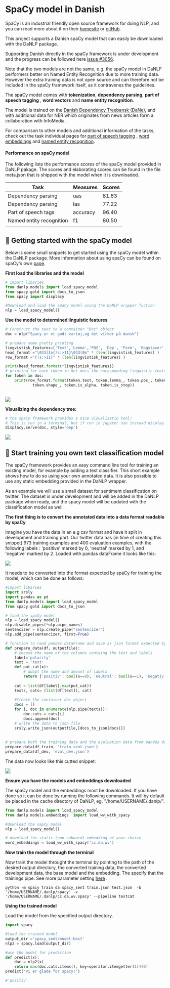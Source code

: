 # SpaCy model in Danish 

SpaCy is an industrial friendly open source framework for doing NLP, and you can read more about it on their [homesite](https://spacy.io/) or [gitHub](https://github.com/explosion/spaCy).

This project supports a Danish spaCy model that can easily be downloaded with the DaNLP package. 

Supporting Danish directly in the spaCy framework is under development and the progress can be followed here [issue #3056](https://github.com/explosion/spaCy/issues/3056). 

Note that the two models are not the same, e.g. the spaCy model in DaNLP performers better on Named Entity Recognition due to more training data.  However the extra training data is not open source and can therefore not be included in the spaCy framework itself, as it contravenes the guidelines. 

The spaCy model comes with **tokenization**, **dependency parsing**, **part of speech tagging** , **word vectors** and **name entity recognition**. 

The model is trained on the [Danish Dependency Treebansk (DaNe)](<https://github.com/alexandrainst/danlp/blob/master/docs/datasets.md#danish-dependency-treebank-dane>), and with additional data for NER  which originates from news articles form a collaboration with InfoMedia. 

For comparison to other models and additional information of the tasks, check out the task individual pages for [part of speech tagging](<https://github.com/alexandrainst/danlp/blob/master/docs/models/pos.md>) , [word embeddings](<https://github.com/alexandrainst/danlp/blob/master/docs/models/embeddings.md>) and [named entity recognition](<https://github.com/alexandrainst/danlp/blob/master/docs/models/ner.md>).

#### Performance on spaCy model

The following lists the  performance scores of the spaCy model provided in DaNLP pakage. The scores and elaborating scores can be found in the file meta.json that is shipped with the model when it is downloaded. 

| Task                    | Measures | Scores |
| ----------------------- | -------- | :----- |
| Dependency parsing      | uas      | 81.63  |
| Dependency parsing      | las      | 77.22  |
| Part of speech tags     | accuracy | 96.40  |
| Named entity recognition| f1       | 80.50  |
|                         |          |        |





## :hatching_chick: Getting started with the spaCy model

Below is some small snippets to get started using the spaCy model within the DaNLP package. More information about using spaCy can be found on spaCy's own [page](https://spacy.io/).  

**First load the libraries and the model**

```python
# Import libaries
from danlp.models import load_spacy_model
from spacy.gold import docs_to_json
from spacy import displacy

#Download and load the spaCy model using the DaNLP wrapper fuction
nlp = load_spacy_model()
```

**Use the model to determined linguistic features**

```python
# Construct the text to a container "Doc" object
doc = nlp("Spacy er et godt værtøj,og det virker på dansk")

# prepare some pretty printing
lingvistisk_features=['Text','Lemma','POS', 'Dep', 'Form', 'Bogstaver', 'stop ord']
head_format ="\033[1m{!s:>11}\033[0m" * (len(lingvistisk_features) )
row_format ="{!s:>11}" * (len(lingvistisk_features) )

print(head_format.format(*lingvistisk_features))
# printing for each token in det docs the coresponding linguistic features
for token in doc:
    print(row_format.format(token.text, token.lemma_, token.pos_, token.dep_,
            token.shape_, token.is_alpha, token.is_stop))
    
```

![](/imgs/ling_feat.png)

**Visualizing the dependency tree:**

```python
# the spaCy framework provides a nice visualizatio tool!
# This is run in a terminal, but if run in jupyter use instead display.render 
displacy.serve(doc, style='dep')
```



![](/imgs/dep.png)

## :hatching_chick: Start ​training you own text classification model

The spaCy framework provides an easy command line tool for training an existing model, for example by adding a text classifier.  This short example shows how to do so using your own annotated data. It is also possible to use any static embedding provided in the DaNLP wrapper. 

As an example we will use a small dataset for sentiment classification on twitter. The dataset is under development and will be added in the DaNLP package when ready, and the spacy model will be updated with the classification model as well.  

 **The first thing is to convert the annotated data into a data format readable by spaCy**

Imagine you have the data in an e.g csv format and have it split in development and training part. Our twitter data has (in time of creating this snippet)  973 training examples and 400 evaluation examples, with the following labels : 'positive' marked by 0, 'neutral' marked by 1, and 'negative' marked by 2. Loaded with pandas dataFrame it looks like this:  

![](/imgs/data_head.png)

It needs to be converted into the format expected by spaCy for training the model, which can be done as follows:

```python
#import libaries
import srsly
import pandas as pd
from danlp.models import load_spacy_model
from spacy.gold import docs_to_json

# load the spaCy model 
nlp = load_spacy_model()
nlp.disable_pipes(*nlp.pipe_names)
sentencizer = nlp.create_pipe("sentencizer")
nlp.add_pipe(sentencizer, first=True)

# function to read pandas dataFrame and save as json format expected by spaCy
def prepare_data(df, outputfile):
    # choose the name of the columns containg the text and labels
    label='polarity'
    text = 'text'
    def put_cat(x):
        # adapt the name and amount of labels
        return {'positiv': bool(x==0), 'neutral': bool(x==1), 'negativ': bool(x==2)} 
    
    cat = list(df[label].map(put_cat))
    texts, cats= (list(df[text]), cat)
    
    #Create the container doc object
    docs = []
    for i, doc in enumerate(nlp.pipe(texts)):
        doc.cats = cats[i]
        docs.append(doc)
    # write the data to json file
    srsly.write_json(outputfile,[docs_to_json(docs)])
    
    
# prepare both the training data and the evaluation data from pandas dataframe (df_train and df_dev) and choose the name of outputfile
prepare_data(df_train, 'train_sent.json')
prepare_data(df_dev, 'eval_dev.json')

```

The data now looks like this cutted snippet:

![](/imgs/snippet_json.png)

**Ensure you have the models and embeddings downloaded**

The spaCy model and the embeddings most be downloaded. If you have done so it can be done by running the following commands. It will by default be placed in the cache directory of DaNLP, eg. "/home/USERNAME/.danlp/".

```python
from danlp.models import load_spacy_model
from danlp.models.embeddings  import load_wv_with_spacy

#download the sapcy model
nlp = load_spacy_model()

# download the static (non subword) embedding of your choice
word_embeddings = load_wv_with_spacy('cc.da.wv')
```



**Now train the model through the terminal**

Now train the model throught the terminal by pointing to the path of the desired output directory, the converted training data, the converted development data, the base model and the embedding. The specify that the trainings pipe.  See more parameter setting [here](https://spacy.io/api/cli#train) . 

```
python -m spacy train da spacy_sent train.json test.json  -b '/home/USERNAME/.danlp/spacy' -v '/home/USERNAME/.danlp/cc.da.wv.spacy' --pipeline textcat
```



**Using the trained model**

Load the model from the specified output directory. 

```python
import spacy

#load the trained model
output_dir ='spacy_sent/model-best'
nlp2 = spacy.load(output_dir)

#use the model for prediction
def predict(x):
    doc = nlp2(x)
    return max(doc.cats.items(), key=operator.itemgetter(1))[0]
predict('Vi er glade for spacy!')

#'positiv'

```

